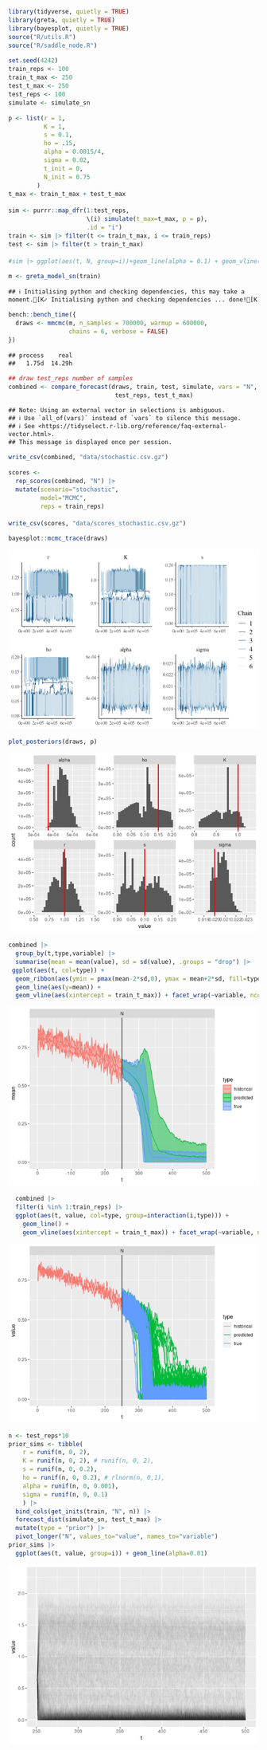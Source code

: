 
``` r
library(tidyverse, quietly = TRUE)
library(greta, quietly = TRUE)
library(bayesplot, quietly = TRUE)
source("R/utils.R")
source("R/saddle_node.R")
```

``` r
set.seed(4242)
train_reps <- 100
train_t_max <- 250
test_t_max <- 250
test_reps <- 100
simulate <- simulate_sn
```

``` r
p <- list(r = 1,
          K = 1,
          s = 0.1,
          ho = .15,
          alpha = 0.0015/4,
          sigma = 0.02,
          t_init = 0,
          N_init = 0.75
        )
t_max <- train_t_max + test_t_max

sim <- purrr::map_dfr(1:test_reps, 
                      \(i) simulate(t_max=t_max, p = p),
                      .id = "i")
train <- sim |> filter(t <= train_t_max, i <= train_reps)
test <- sim |> filter(t > train_t_max)

#sim |> ggplot(aes(t, N, group=i))+geom_line(alpha = 0.1) + geom_vline((aes(xintercept=train_t_max))) 
```

``` r
m <- greta_model_sn(train)
```

    ## ℹ Initialising python and checking dependencies, this may take a moment.[K✓ Initialising python and checking dependencies ... done![K

``` r
bench::bench_time({                 
  draws <- mmcmc(m, n_samples = 700000, warmup = 600000,
                 chains = 6, verbose = FALSE)
})
```

    ## process    real 
    ##   1.75d  14.29h

``` r
## draw test_reps number of samples
combined <- compare_forecast(draws, train, test, simulate, vars = "N",
                              test_reps, test_t_max)
```

    ## Note: Using an external vector in selections is ambiguous.
    ## ℹ Use `all_of(vars)` instead of `vars` to silence this message.
    ## ℹ See <https://tidyselect.r-lib.org/reference/faq-external-vector.html>.
    ## This message is displayed once per session.

``` r
write_csv(combined, "data/stochastic.csv.gz")
```

``` r
scores <-
  rep_scores(combined, "N") |> 
  mutate(scenario="stochastic", 
         model="MCMC", 
         reps = train_reps) 

write_csv(scores, "data/scores_stochastic.csv.gz")
```

``` r
bayesplot::mcmc_trace(draws)
```

![](sn_mcmc_files/figure-gfm/unnamed-chunk-6-1.png)<!-- -->

``` r
plot_posteriors(draws, p)
```

![](sn_mcmc_files/figure-gfm/unnamed-chunk-6-2.png)<!-- -->

``` r
combined |> 
  group_by(t,type,variable) |> 
  summarise(mean = mean(value), sd = sd(value), .groups = "drop") |> 
 ggplot(aes(t, col=type)) + 
  geom_ribbon(aes(ymin = pmax(mean-2*sd,0), ymax = mean+2*sd, fill=type), alpha=0.5) +
  geom_line(aes(y=mean)) +
  geom_vline(aes(xintercept = train_t_max)) + facet_wrap(~variable, ncol=1)
```

![](sn_mcmc_files/figure-gfm/unnamed-chunk-7-1.png)<!-- -->

``` r
  combined |> 
  filter(i %in% 1:train_reps) |> 
  ggplot(aes(t, value, col=type, group=interaction(i,type))) + 
    geom_line() +
    geom_vline(aes(xintercept = train_t_max)) + facet_wrap(~variable, ncol=1)
```

![](sn_mcmc_files/figure-gfm/unnamed-chunk-8-1.png)<!-- -->

``` r
n <- test_reps*10
prior_sims <- tibble(
    r = runif(n, 0, 2),
    K = runif(n, 0, 2), # runif(n, 0, 2),
    s = runif(n, 0, 0.2),
    ho = runif(n, 0, 0.2), # rlnorm(n, 0,1),
    alpha = runif(n, 0, 0.001),
    sigma = runif(n, 0, 0.1) 
    ) |>
  bind_cols(get_inits(train, "N", n)) |> 
  forecast_dist(simulate_sn, test_t_max) |>
  mutate(type = "prior") |>
  pivot_longer("N", values_to="value", names_to="variable")
prior_sims |>
  ggplot(aes(t, value, group=i)) + geom_line(alpha=0.01)
```

![](sn_mcmc_files/figure-gfm/unnamed-chunk-9-1.png)<!-- -->
